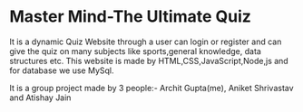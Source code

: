 # Master Mind-The Ultimate Quiz
It is a dynamic Quiz Website through a user can login or register and can give the quiz on many subjects like sports,general knowledge, data structures etc.
This website is made by HTML,CSS,JavaScript,Node,js and for database we use MySql.


It is a group project made by 3 people:- Archit Gupta(me), Aniket Shrivastav and Atishay Jain
